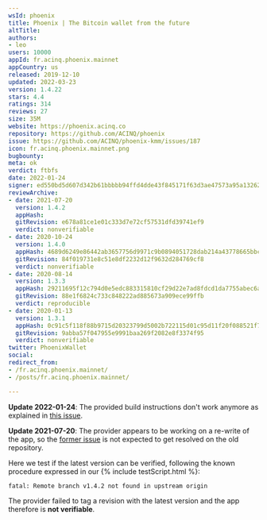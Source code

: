 ```yaml
---
wsId: phoenix
title: Phoenix | The Bitcoin wallet from the future
altTitle: 
authors:
- leo
users: 10000
appId: fr.acinq.phoenix.mainnet
appCountry: us
released: 2019-12-10
updated: 2022-03-23
version: 1.4.22
stars: 4.4
ratings: 314
reviews: 27
size: 35M
website: https://phoenix.acinq.co
repository: https://github.com/ACINQ/phoenix
issue: https://github.com/ACINQ/phoenix-kmm/issues/187
icon: fr.acinq.phoenix.mainnet.png
bugbounty: 
meta: ok
verdict: ftbfs
date: 2022-01-24
signer: ed550bd5d607d342b61bbbbb94ffd4dde43f845171f63d3ae47573a95a132629
reviewArchive:
- date: 2021-07-20
  version: 1.4.2
  appHash: 
  gitRevision: e678a81ce1e01c333d7e72cf57531dfd39741ef9
  verdict: nonverifiable
- date: 2020-10-24
  version: 1.4.0
  appHash: 4689d6249e86442ab3657756d9971c9b0894051728dab214a43778665bbc9d43
  gitRevision: 84f019731e8c51e8df2232d12f9632d284769cf8
  verdict: nonverifiable
- date: 2020-08-14
  version: 1.3.3
  appHash: 29211695f12c794d0e5edc883315810cf29d22e7ad8fdcd1da7755abec6aff4d
  gitRevision: 88e1f6824c733c848222ad885673a909ece99ffb
  verdict: reproducible
- date: 2020-01-13
  version: 1.3.1
  appHash: 0c91c5f118f88b9715d20323799d5002b722115d01c95d11f20f088521f76ada
  gitRevision: 9abba57f047955e9991baa269f2082e8f3374f95
  verdict: nonverifiable
twitter: PhoenixWallet
social: 
redirect_from:
- /fr.acinq.phoenix.mainnet/
- /posts/fr.acinq.phoenix.mainnet/

---
```


**Update 2022-01-24**: The provided build instructions don't work anymore as
explained in [this issue](https://github.com/ACINQ/phoenix/issues/240).

**Update 2021-07-20**: The provider appears to be working on a re-write of the
app, so the [former issue](https://github.com/ACINQ/phoenix/issues/112) is not
expected to get resolved on the old repository.

Here we test if the latest version can be verified, following the known
procedure expressed in our {% include testScript.html %}:

```
fatal: Remote branch v1.4.2 not found in upstream origin
```

The provider failed to tag a revision with the latest version and the app
therefore is **not verifiable**.
